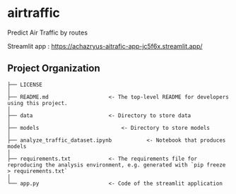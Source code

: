 airtraffic
==============================

Predict Air Traffic by routes

Streamlit app : https://achazryus-aitrafic-app-jc5f6x.streamlit.app/

Project Organization
------------

    ├── LICENSE
    │
    ├── README.md          			<- The top-level README for developers using this project.
    │
    ├── data              			<- Directory to store data
    │
    ├── models               			<- Directory to store models
    │
    ├── analyze_traffic_dataset.ipynb       	<- Notebook that produces models
    │
    ├── requirements.txt   			<- The requirements file for reproducing the analysis environment, e.g. generated with `pip freeze > requirements.txt`
    │                        
    └── app.py         				<- Code of the streamlit application

